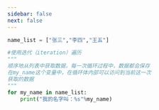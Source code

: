 ```yaml
---
sidebar: false
next: false
---
```

<BlogInfo/>






```python
name_list = ["张三","李四","王五"]

#使用迭代（iteration）遍历
"""
顺序地从列表中获取数据，每一次循环过程中，数据都会保存
在my_name这个变量中，在循环体内部可以访问到当前这一次
获取的数据
"""
for my_name in name_list:
    print("我的名字叫：%s"%my_name)
```






<ActionBox />
        
<style>#top-box {margin-top:0.5rem!important;}</style>